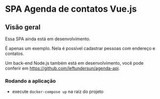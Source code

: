 # SPA Agenda de contatos Vue.js

## Visão geral
Essa SPA ainda está em desenvolvimento.

É apenas um exemplo. Nela é possível cadastrar pessoas com endereço e contatos.

Um back-end Node.js também está em desenvolvimento, você pode conferir em https://github.com/leftundersun/agenda-api.

### Rodando a aplicação

* execute `docker-compose up` na raiz do projeto
